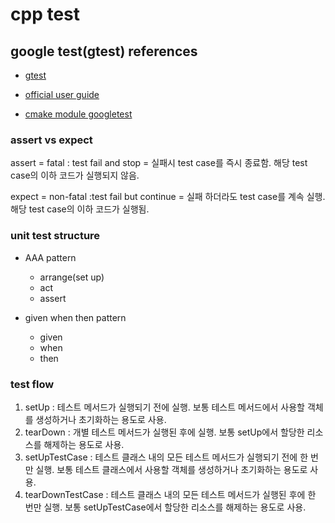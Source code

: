 # cpp test

## google test(gtest) references

-   [gtest](https://github.com/google/googletest)

-   [official user guide](https://google.github.io/googletest/)

-   [cmake module googletest](https://cmake.org/cmake/help/git-stage/module/GoogleTest.html)

### assert vs expect

assert
= fatal : test fail and stop
= 실패시 test case를 즉시 종료함. 해당 test case의 이하 코드가 실행되지 않음.

expect
= non-fatal :test fail but continue
= 실패 하더라도 test case를 계속 실행. 해당 test case의 이하 코드가 실행됨.

### unit test structure

-   AAA pattern

    -   arrange(set up)
    -   act
    -   assert

-   given when then pattern
    -   given
    -   when
    -   then

### test flow

1. setUp : 테스트 메서드가 실행되기 전에 실행. 보통 테스트 메서드에서 사용할 객체를 생성하거나 초기화하는 용도로 사용.
2. tearDown : 개별 테스트 메서드가 실행된 후에 실행. 보통 setUp에서 할당한 리소스를 해제하는 용도로 사용.
3. setUpTestCase : 테스트 클래스 내의 모든 테스트 메서드가 실행되기 전에 한 번만 실행. 보통 테스트 클래스에서 사용할 객체를 생성하거나 초기화하는 용도로 사용.
4. tearDownTestCase : 테스트 클래스 내의 모든 테스트 메서드가 실행된 후에 한 번만 실행. 보통 setUpTestCase에서 할당한 리소스를 해제하는 용도로 사용.
